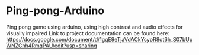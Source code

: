 # Ping-pong-Arduino
Ping pong game using arduino, using high contrast and audio effects for visually impaired
Link to project documentation can be found here: https://docs.google.com/document/d/1gqE9eTjaVdACkYcypR8qt6h_S07bUpWNZChh4RmqPAU/edit?usp=sharing 
